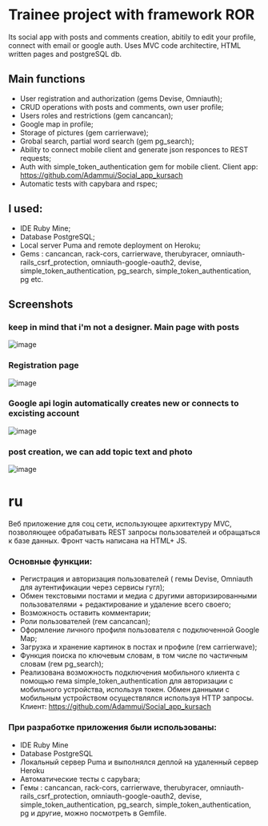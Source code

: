 # Trainee project with framework ROR 
Its social app with posts and comments creation, abitily to edit your profile, connect with email or google auth. Uses MVC code architectire, HTML written pages and postgreSQL db.
## Main functions
- User registration and authorization (gems Devise, Оmniauth);
- CRUD operations with posts and comments, own user profile;
- Users roles and restrictions (gem cancancan);
- Google map in profile;
- Storage of pictures (gem carrierwave);
- Grobal search, partial word search (gem pg_search);
- Ability to connect mobile client and generate json responces to REST requests;
- Auth with simple_token_authentication gem for mobile client. Client app: https://github.com/Adammui/Social_app_kursach
- Automatic tests with capybara and rspec;
## I used:
- IDE Ruby Mine;
- Database PostgreSQL;
- Local server Puma and remote deployment on Heroku;
- Gems : cancancan, rack-cors, carrierwave, therubyracer, omniauth-rails_csrf_protection, omniauth-google-oauth2, devise, simple_token_authentication, pg_search, simple_token_authentication, pg etc.
## Screenshots
### keep in mind that i'm not a designer. Main page with posts
![image](https://user-images.githubusercontent.com/53793144/218111127-e8582429-bb38-47a5-acb6-e67991a35d94.png)
### Registration page
![image](https://user-images.githubusercontent.com/53793144/218111576-180f073a-c574-452a-a5a6-cd07c9561336.png)
### Google api login automatically creates new or connects to excisting account 
![image](https://user-images.githubusercontent.com/53793144/218111426-e62f2747-b229-4b9f-967c-e55eb55933e7.png)
### post creation, we can add topic text and photo
![image](https://user-images.githubusercontent.com/53793144/218111639-23619cb2-a3f8-4e65-899b-214e6b18cbc9.png)
# ru
Веб приложение для соц сети, использующее архитектуру MVC, позволяющее обрабатывать REST запросы пользователей и обращаться к базе данных. Фронт часть написана на HTML+ JS.
### Основные функции:
- Регистрация и авторизация пользователей ( гемы Devise, Оmniauth для аутентификации через сервисы гугл);
- Обмен текстовыми постами и медиа с другими авторизированными пользователями + редактирование и удаление всего своего;
- Возможность оставить комментарии;
- Роли пользователей (гем cancancan);
- Оформление личного профиля пользователя c подключенной Google Map;
- Загрузка и хранение картинок в постах и профиле (гем carrierwave);
- Функция поиска по ключевым словам, в том числе по частичным словам (гем pg_search);
- Реализована возможность подключения мобильного клиента с помощью гема simple_token_authentication для авторизации с мобильного устройства, используя токен. Обмен данными с мобильным устройством осуществлялся используя HTTP запросы. Клиент: https://github.com/Adammui/Social_app_kursach
### При разработке приложения были использованы:
- IDE Ruby Mine
- Database PostgreSQL
- Локальный сервер Puma и выполнялся деплой на удаленный сервер Heroku
- Автоматические тесты с capybara;
- Гемы : cancancan, rack-cors, carrierwave, therubyracer, omniauth-rails_csrf_protection, omniauth-google-oauth2, devise, simple_token_authentication, pg_search, simple_token_authentication, pg и другие, можно посмотреть в Gemfile.
